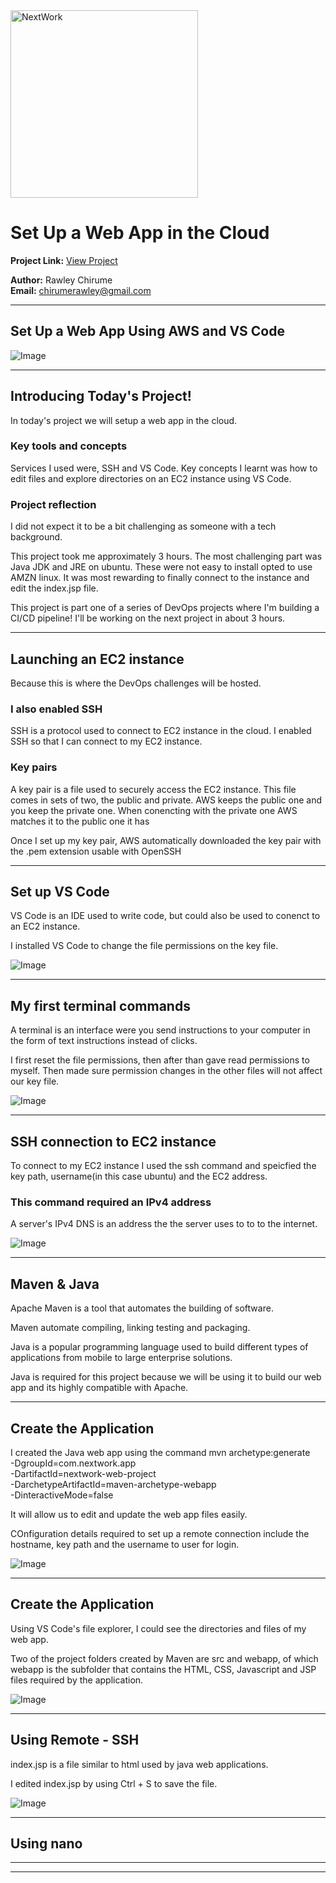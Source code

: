 <img src="https://cdn.prod.website-files.com/677c400686e724409a5a7409/6790ad949cf622dc8dcd9fe4_nextwork-logo-leather.svg" alt="NextWork" width="300" />

# Set Up a Web App in the Cloud

**Project Link:** [View Project](http://learn.nextwork.org/projects/aws-devops-vscode)

**Author:** Rawley Chirume  
**Email:** chirumerawley@gmail.com

---

## Set Up a Web App Using AWS and VS Code

![Image](http://learn.nextwork.org/encouraged_beige_beautiful_goat/uploads/aws-devops-vscode_7a1de541)

---

## Introducing Today's Project!

In today's project we will setup a web app in the cloud.

### Key tools and concepts

Services I used were, SSH and VS Code. Key concepts I learnt was how to edit files and explore directories on an EC2 instance using VS Code.

### Project reflection

I did not expect it to be a bit challenging as someone with a tech background.

This project took me approximately 3 hours. The most challenging part was Java JDK and JRE on ubuntu. These were not easy to install opted to use AMZN linux. It was most rewarding to finally connect to the instance and edit the index.jsp file.

This project is part one of a series of DevOps projects where I'm building a CI/CD pipeline! I'll be working on the next project in about 3 hours.

---

## Launching an EC2 instance

Because this is where the DevOps challenges will be hosted.

### I also enabled SSH

SSH is a protocol used to connect to EC2 instance in the cloud. I enabled SSH so that I can connect to my EC2 instance.

### Key pairs

A key pair is a file used to securely access the EC2 instance. This file comes in sets of two, the public and private. AWS keeps the public one and you keep the private one. When conencting with the private one AWS matches it to the public one it has

Once I set up my key pair, AWS automatically downloaded the key pair with the .pem extension usable with OpenSSH 

---

## Set up VS Code

VS Code is an IDE used to write code, but could also be used to conenct to an EC2 instance.

I installed VS Code to change the file permissions on the key file.

![Image](http://learn.nextwork.org/encouraged_beige_beautiful_goat/uploads/aws-devops-vscode_53d05e68)

---

## My first terminal commands

A terminal is an interface were you send instructions to your computer in the form of text instructions instead of clicks.

I first reset the file permissions, then after than gave read permissions to myself. Then made sure permission changes in the other files will not affect our key file.

![Image](http://learn.nextwork.org/encouraged_beige_beautiful_goat/uploads/aws-devops-vscode_9328ada1)

---

## SSH connection to EC2 instance

To connect to my EC2 instance I used the ssh command and speicfied the key path, username(in this case ubuntu) and the EC2 address.

### This command required an IPv4 address

A server's IPv4 DNS is an address the the server uses to to to the internet.

![Image](http://learn.nextwork.org/encouraged_beige_beautiful_goat/uploads/aws-devops-vscode_e3069dca)

---

## Maven & Java

Apache Maven is a tool that automates the building of software.

Maven automate compiling, linking testing and packaging.

Java is a popular programming language used to build different types of applications from mobile to large enterprise solutions.

Java is required for this project because we will be using it to build our web app and its highly compatible with Apache. 

---

## Create the Application

I created the Java web app using the command mvn archetype:generate \
   -DgroupId=com.nextwork.app \
   -DartifactId=nextwork-web-project \
   -DarchetypeArtifactId=maven-archetype-webapp \
   -DinteractiveMode=false


It will allow us to edit and update the web app files easily.

COnfiguration details required to set up a remote connection include the hostname, key path and the username to user for login.

![Image](http://learn.nextwork.org/encouraged_beige_beautiful_goat/uploads/aws-devops-vscode_2939cf01)

---

## Create the Application

Using VS Code's file explorer, I could see the directories and files of my web app.

Two of the project folders created by Maven are src and webapp, of which webapp is the subfolder that contains the HTML, CSS, Javascript and JSP files required by the application.

![Image](http://learn.nextwork.org/encouraged_beige_beautiful_goat/uploads/aws-devops-vscode_45f91fd7)

---

## Using Remote - SSH

index.jsp is a file similar to html used by java web applications.

I edited index.jsp by using Ctrl + S to save the file.

![Image](http://learn.nextwork.org/encouraged_beige_beautiful_goat/uploads/aws-devops-vscode_7a1de541)

---

## Using nano

---

---
